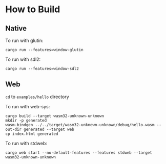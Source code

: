 # How to Build

## Native

To run with glutin:

```shell
cargo run --features=window-glutin
```

To run with sdl2:

```shell
cargo run --features=window-sdl2
```

## Web

`cd` to `examples/hello` directory

To run with web-sys:

```shell
cargo build --target wasm32-unknown-unknown
mkdir -p generated
wasm-bindgen ../../target/wasm32-unknown-unknown/debug/hello.wasm --out-dir generated --target web
cp index.html generated
```

To run with stdweb:

```shell
cargo web start --no-default-features --features stdweb --target wasm32-unknown-unknown
```
